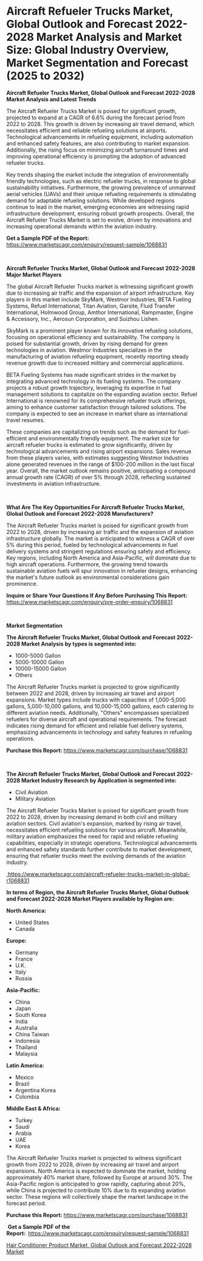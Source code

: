 <p><h1>Aircraft Refueler Trucks Market, Global Outlook and Forecast 2022-2028 Market Analysis and Market Size: Global Industry Overview, Market Segmentation and Forecast (2025 to 2032)</h1></p><p><strong>Aircraft Refueler Trucks Market, Global Outlook and Forecast 2022-2028 Market Analysis and Latest Trends</strong></p>
<p><p>The Aircraft Refueler Trucks Market is poised for significant growth, projected to expand at a CAGR of 6.6% during the forecast period from 2022 to 2028. This growth is driven by increasing air travel demand, which necessitates efficient and reliable refueling solutions at airports. Technological advancements in refueling equipment, including automation and enhanced safety features, are also contributing to market expansion. Additionally, the rising focus on minimizing aircraft turnaround times and improving operational efficiency is prompting the adoption of advanced refueler trucks.</p><p>Key trends shaping the market include the integration of environmentally friendly technologies, such as electric refueler trucks, in response to global sustainability initiatives. Furthermore, the growing prevalence of unmanned aerial vehicles (UAVs) and their unique refueling requirements is stimulating demand for adaptable refueling solutions. While developed regions continue to lead in the market, emerging economies are witnessing rapid infrastructure development, ensuring robust growth prospects. Overall, the Aircraft Refueler Trucks Market is set to evolve, driven by innovations and increasing operational demands within the aviation industry.</p></p>
<p><strong>Get a Sample PDF of the Report:&nbsp;</strong> <a href="https://www.marketscagr.com/enquiry/request-sample/1068831?utm_campaign=2795&utm_medium=2&utm_source=Github&utm_content=ia&utm_term=21032025&utm_id=aircraft-refueler-trucks-market-global-outlook-and-forecast-2022-2028">https://www.marketscagr.com/enquiry/request-sample/1068831</a></p>
<p>&nbsp;</p>
<p><strong>Aircraft Refueler Trucks Market, Global Outlook and Forecast 2022-2028 Major Market Players</strong></p>
<p><p>The global Aircraft Refueler Trucks market is witnessing significant growth due to increasing air traffic and the expansion of airport infrastructure. Key players in this market include SkyMark, Westmor Industries, BETA Fueling Systems, Refuel International, Titan Aviation, Garsite, Fluid Transfer International, Holmwood Group, Amthor International, Rampmaster, Engine & Accessory, Inc., Aerosun Corporation, and Suizhou Lishen.</p><p>SkyMark is a prominent player known for its innovative refueling solutions, focusing on operational efficiency and sustainability. The company is poised for substantial growth, driven by rising demand for green technologies in aviation. Westmor Industries specializes in the manufacturing of aviation refueling equipment, recently reporting steady revenue growth due to increased military and commercial applications.</p><p>BETA Fueling Systems has made significant strides in the market by integrating advanced technology in its fueling systems. The company projects a robust growth trajectory, leveraging its expertise in fuel management solutions to capitalize on the expanding aviation sector. Refuel International is renowned for its comprehensive refueler truck offerings, aiming to enhance customer satisfaction through tailored solutions. The company is expected to see an increase in market share as international travel resumes.</p><p>These companies are capitalizing on trends such as the demand for fuel-efficient and environmentally friendly equipment. The market size for aircraft refueler trucks is estimated to grow significantly, driven by technological advancements and rising airport expansions. Sales revenue from these players varies, with estimates suggesting Westmor Industries alone generated revenues in the range of $100-200 million in the last fiscal year. Overall, the market outlook remains positive, anticipating a compound annual growth rate (CAGR) of over 5% through 2028, reflecting sustained investments in aviation infrastructure.</p></p>
<p>&nbsp;</p>
<p><strong>What Are The Key Opportunities For Aircraft Refueler Trucks Market, Global Outlook and Forecast 2022-2028 Manufacturers?</strong></p>
<p><p>The Aircraft Refueler Trucks market is poised for significant growth from 2022 to 2028, driven by increasing air traffic and the expansion of aviation infrastructure globally. The market is anticipated to witness a CAGR of over 5% during this period, fueled by technological advancements in fuel delivery systems and stringent regulations ensuring safety and efficiency. Key regions, including North America and Asia-Pacific, will dominate due to high aircraft operations. Furthermore, the growing trend towards sustainable aviation fuels will spur innovation in refueler designs, enhancing the market's future outlook as environmental considerations gain prominence.</p></p>
<p><strong>Inquire or Share Your Questions If Any Before Purchasing This Report:</strong> <a href="https://www.marketscagr.com/enquiry/pre-order-enquiry/1068831?utm_campaign=2795&utm_medium=2&utm_source=Github&utm_content=ia&utm_term=21032025&utm_id=aircraft-refueler-trucks-market-global-outlook-and-forecast-2022-2028">https://www.marketscagr.com/enquiry/pre-order-enquiry/1068831</a></p>
<p>&nbsp;</p>
<p><strong>Market Segmentation</strong></p>
<p><strong>The Aircraft Refueler Trucks Market, Global Outlook and Forecast 2022-2028 Market Analysis by types is segmented into:</strong></p>
<p><ul><li>1000-5000 Gallon</li><li>5000-10000 Gallon</li><li>10000-15000 Gallon</li><li>Others</li></ul></p>
<p><p>The Aircraft Refueler Trucks market is projected to grow significantly between 2022 and 2028, driven by increasing air travel and airport expansions. Market types include trucks with capacities of 1,000-5,000 gallons, 5,000-10,000 gallons, and 10,000-15,000 gallons, each catering to different aviation needs. Additionally, "Others" encompasses specialized refuelers for diverse aircraft and operational requirements. The forecast indicates rising demand for efficient and reliable fuel delivery systems, emphasizing advancements in technology and safety features in refueling operations.</p></p>
<p><strong>Purchase this Report:&nbsp;</strong><a href="https://www.marketscagr.com/purchase/1068831?utm_campaign=2795&utm_medium=2&utm_source=Github&utm_content=ia&utm_term=21032025&utm_id=aircraft-refueler-trucks-market-global-outlook-and-forecast-2022-2028">https://www.marketscagr.com/purchase/1068831</a></p>
<p>&nbsp;</p>
<p><strong>The Aircraft Refueler Trucks Market, Global Outlook and Forecast 2022-2028 Market Industry Research by Application is segmented into:</strong></p>
<p><ul><li>Civil Aviation</li><li>Military Aviation</li></ul></p>
<p><p>The Aircraft Refueler Trucks Market is poised for significant growth from 2022 to 2028, driven by increasing demand in both civil and military aviation sectors. Civil aviation's expansion, marked by rising air travel, necessitates efficient refueling solutions for various aircraft. Meanwhile, military aviation emphasizes the need for rapid and reliable refueling capabilities, especially in strategic operations. Technological advancements and enhanced safety standards further contribute to market development, ensuring that refueler trucks meet the evolving demands of the aviation industry.</p></p>
<p><a href="https://www.marketscagr.com/aircraft-refueler-trucks-market-in-global-r1068831?utm_campaign=2795&utm_medium=2&utm_source=Github&utm_content=ia&utm_term=21032025&utm_id=aircraft-refueler-trucks-market-global-outlook-and-forecast-2022-2028">&nbsp;https://www.marketscagr.com/aircraft-refueler-trucks-market-in-global-r1068831</a></p>
<p><strong>In terms of Region, the Aircraft Refueler Trucks Market, Global Outlook and Forecast 2022-2028 Market Players available by Region are:</strong></p>
<p>
    <p> <strong> North America: </strong>
        <ul>
            <li>United States</li>
            <li>Canada</li>
        </ul>
        </p> 
    <p> <strong> Europe: </strong>
        <ul>
            <li>Germany</li>
            <li>France</li>
            <li>U.K.</li>
            <li>Italy</li>
            <li>Russia</li>
        </ul>
        </p> 
    <p> <strong> Asia-Pacific: </strong>
        <ul>
            <li>China</li>
            <li>Japan</li>
            <li>South Korea</li>
            <li>India</li>
            <li>Australia</li>
            <li>China Taiwan</li>
            <li>Indonesia</li>
            <li>Thailand</li>
            <li>Malaysia</li>
        </ul>
        </p> 
    <p> <strong> Latin America: </strong>
        <ul>
            <li>Mexico</li>
            <li>Brazil</li>
            <li>Argentina Korea</li>
            <li>Colombia</li>
        </ul>
        </p> 
    <p> <strong> Middle East & Africa: </strong>
        <ul>
            <li>Turkey</li>
            <li>Saudi</li>
            <li>Arabia</li>
            <li>UAE</li>
            <li>Korea</li>
        </ul>
    </p>
    </p>
<p><p>The Aircraft Refueler Trucks market is projected to witness significant growth from 2022 to 2028, driven by increasing air travel and airport expansions. North America is expected to dominate the market, holding approximately 40% market share, followed by Europe at around 30%. The Asia-Pacific region is anticipated to grow rapidly, capturing about 20%, while China is projected to contribute 10% due to its expanding aviation sector. These regions will collectively shape the market landscape in the forecast period.</p></p>
<p><strong>Purchase this Report: </strong><a href="https://www.marketscagr.com/purchase/1068831?utm_campaign=2795&utm_medium=2&utm_source=Github&utm_content=ia&utm_term=21032025&utm_id=aircraft-refueler-trucks-market-global-outlook-and-forecast-2022-2028">https://www.marketscagr.com/purchase/1068831</a></p>
<p>&nbsp;<strong>Get a Sample PDF of the Report:&nbsp;&nbsp;</strong><a href="https://www.marketscagr.com/enquiry/request-sample/1068831?utm_campaign=2795&utm_medium=2&utm_source=Github&utm_content=ia&utm_term=21032025&utm_id=aircraft-refueler-trucks-market-global-outlook-and-forecast-2022-2028">https://www.marketscagr.com/enquiry/request-sample/1068831</a></p>
<p><strong></strong></p>
<p><p><a href="https://github.com/JakirUddin511/Market-Research-Report-List-2/blob/main/hair-conditioner-product-market-global-outlook-and-forecast-2022-2028-market.md?utm_campaign=2795&utm_medium=2&utm_source=Github&utm_content=ia&utm_term=21032025&utm_id=aircraft-refueler-trucks-market-global-outlook-and-forecast-2022-2028">Hair Conditioner Product Market, Global Outlook and Forecast 2022-2028 Market</a></p></p>